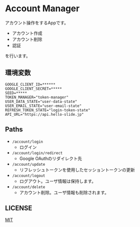 # Account Manager

アカウント操作をするAppです。

- アカウント作成
- アカウント削除
- 認証

を行います。

## 環境変数

```env
GOOGLE_CLIENT_ID=******
GOOGLE_CLIENT_SECRET=*****
SEED=*****
TOKEN_MANAGER="token-manager"
USER_DATA_STATE="user-data-state"
USER_EMAIL_STATE="user-email-state"
REFRESH_TOKEN_STATE="login-token-state"
API_URL="https://api.hello-slide.jp"
```

## Paths

- `/account/login`
  - ログイン
- `/account/login/redirect`
  - Google OAuthのリダイレクト先
- `/account/update`
  - リフレッシュトークンを使用したセッショントークンの更新
- `/account/logout`
  - ログアウト。ユーザ情報は保持します。
- `/account/delete`
  - アカウント削除。ユーザ情報も削除されます。

## LICENSE

[MIT](./LICENSE)
